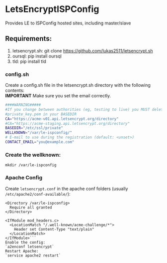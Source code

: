 # LetsEncryptISPConfig
Provides LE to ISPConfig hosted sites, including master/slave

## Requirements:
1. letsencrypt.sh: git clone https://github.com/lukas2511/letsencrypt.sh  
2. oursql: pip install oursql  
3. tld:    pip install tld  

### config.sh
Create a config.sh file in the letsencrypt.sh directory with the following contents:  
__IMPORTANT__ Make sure you set the email correctly.
```bash
####WARNING#####
#If you change between authorities (eg, testing to live) you MUST delete
#private_key.pem in your BASEDIR
CA="https://acme-v01.api.letsencrypt.org/directory"
#CA="https://acme-staging.api.letsencrypt.org/directory"
BASEDIR="/etc/ssl/private"
WELLKNOWN="/var/le-ispconfig/"
# E-mail to use during the registration (default: <unset>)
CONTACT_EMAIL="you@example.com"
```

### Create the wellknown:
`mkdir /var/le-ispconfig`  

### Apache Config
Create `letsencrypt.conf` in the apache conf folders (usually `/etc/apache2/conf-available/`):
```Alias "/.well-known/acme-challenge/" /var/le-ispconfig/  
<Directory /var/le-ispconfig>  
  Require all granted  
</Directory>  

<IfModule mod_headers.c>  
  <LocationMatch "/.well-known/acme-challenge/*">  
    Header set Content-Type "text/plain"  
  </LocationMatch>  
</IfModule>```  
Enable the config:  
`a2enconf letsencrypt`  
Restart Apache:  
`service apache2 restart`
